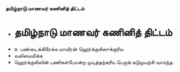 **தமிழ்நாடு மாணவர் கணினித் திட்டம்**
- # தமிழ்நாடு மாணவர் கணினித் திட்டம்
- a. பண்டைக்கிரேக்க மாவீரன் ஹெர்க்குலீஸுக்குரிய
- வலிமைமிக்க
- ஹெர்க்குலீஸின் பணிகள்போன்ற முடித்தற்கரிய பெருங் கடுமுயற்சி வாய்ந்த.

